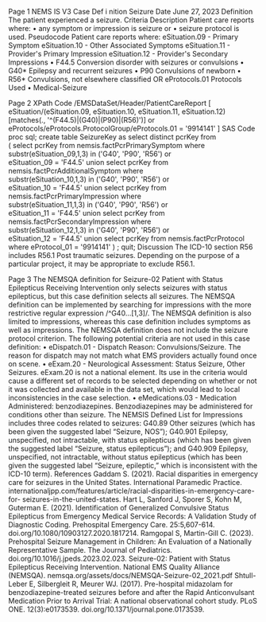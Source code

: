 

 
Page 1 
NEMS IS V3  Case Def i nition 
Seizure 
Date 
June 27, 2023 
Definition 
The patient experienced a seizure. 
Criteria Description 
Patient care reports where: 
• any symptom or impression is seizure 
or 
• seizure protocol is used. 
Pseudocode 
Patient care reports where: 
eSituation.09 - Primary Symptom 
eSituation.10 - Other Associated Symptoms 
eSituation.11 - Provider's Primary Impression 
eSituation.12 - Provider's Secondary Impressions 
• F44.5 Conversion disorder with seizures or convulsions 
• G40* Epilepsy and recurrent seizures 
• P90 Convulsions of newborn 
• R56* Convulsions, not elsewhere classified 
OR 
eProtocols.01 Protocols Used 
• Medical-Seizure 

 
Page 2 
XPath Code 
/EMSDataSet/Header/PatientCareReport 
  [ 
    eSituation/(eSituation.09, eSituation.10, eSituation.11, eSituation.12) 
      [matches(., '^(F44.5)|(G40)|(P90)|(R56)')] 
    or 
    eProtocols/eProtocols.ProtocolGroup/eProtocols.01 = '9914141' 
  ] 
SAS Code 
proc sql; 
  create table SeizureKey as 
  select distinct pcrKey from  
    ( 
      select pcrKey from nemsis.factPcrPrimarySymptom where  
        substr(eSituation_09,1,3) in ('G40', 'P90', 'R56') or  
        eSituation_09 = 'F44.5' 
      union 
      select pcrKey from nemsis.factPcrAdditionalSymptom where  
        substr(eSituation_10,1,3) in ('G40', 'P90', 'R56') or  
        eSituation_10 = 'F44.5' 
      union 
      select pcrKey from nemsis.factPcrPrimaryImpression where  
        substr(eSituation_11,1,3) in ('G40', 'P90', 'R56') or  
        eSituation_11 = 'F44.5' 
      union 
      select pcrKey from nemsis.factPcrSecondaryImpression where  
        substr(eSituation_12,1,3) in ('G40', 'P90', 'R56') or  
        eSituation_12 = 'F44.5' 
      union 
      select pcrKey from nemsis.factPcrProtocol where eProtocol_01 = '9914141' 
    ) 
  ; 
quit; 
Discussion 
The ICD-10 section R56 includes R56.1 Post traumatic seizures. Depending on the purpose of a particular 
project, it may be appropriate to exclude R56.1. 

 
Page 3 
The NEMSQA definition for Seizure-02 Patient with Status Epilepticus Receiving Intervention only selects 
seizures with status epilepticus, but this case definition selects all seizures. The NEMSQA definition can 
be implemented by searching for impressions with the more restrictive regular expression 
/^G40...[1,3]/. The NEMSQA definition is also limited to impressions, whereas this case definition 
includes symptoms as well as impressions. The NEMSQA definition does not include the seizure protocol 
criterion. 
The following potential criteria are not used in this case definition: 
• eDispatch.01 - Dispatch Reason: Convulsions/Seizure. The reason for dispatch may not match 
what EMS providers actually found once on scene. 
• eExam.20 - Neurological Assessment: Status Seizure, Other Seizures. eExam.20 is not a national 
element. Its use in the criteria would cause a different set of records to be selected depending 
on whether or not it was collected and available in the data set, which would lead to local 
inconsistencies in the case selection. 
• eMedications.03 - Medication Administered: benzodiazepines. Benzodiazepines may be 
administered for conditions other than seizure. 
The NEMSIS Defined List for Impressions includes three codes related to seizures: G40.89 Other seizures 
(which has been given the suggested label “Seizure, NOS”); G40.901 Epilepsy, unspecified, not 
intractable, with status epilepticus (which has been given the suggested label “Seizure, status 
epilepticus”); and G40.909 Epilepsy, unspecified, not intractable, without status epilepticus (which has 
been given the suggested label “Seizure, epileptic,” which is inconsistent with the ICD-10 term). 
References 
Gaddam S. (2021). Racial disparities in emergency care for seizures in the United States. International 
Paramedic Practice. internationaljpp.com/features/article/racial-disparities-in-emergency-care-for-
seizures-in-the-united-states. 
Hart L, Sanford J, Sporer S, Kohn M, Guterman E. (2021). Identification of Generalized Convulsive Status 
Epilepticus from Emergency Medical Service Records: A Validation Study of Diagnostic Coding. 
Prehospital Emergency Care. 25:5,607-614. doi.org/10.1080/10903127.2020.1817214. 
Ramgopal S, Martin-Gill C. (2023). Prehospital Seizure Management in Children: An Evaluation of a 
Nationally Representative Sample. The Journal of Pediatrics. doi.org/10.1016/j.jpeds.2023.02.023. 
Seizure-02: Patient with Status Epilepticus Receiving Intervention. National EMS Quality Alliance 
(NEMSQA). nemsqa.org/assets/docs/NEMSQA-Seizure-02_2021.pdf 
Shtull-Leber E, Silbergleit R, Meurer WJ. (2017). Pre-hospital midazolam for benzodiazepine-treated 
seizures before and after the Rapid Anticonvulsant Medication Prior to Arrival Trial: A national 
observational cohort study. PLoS ONE. 12(3):e0173539. doi.org/10.1371/journal.pone.0173539. 